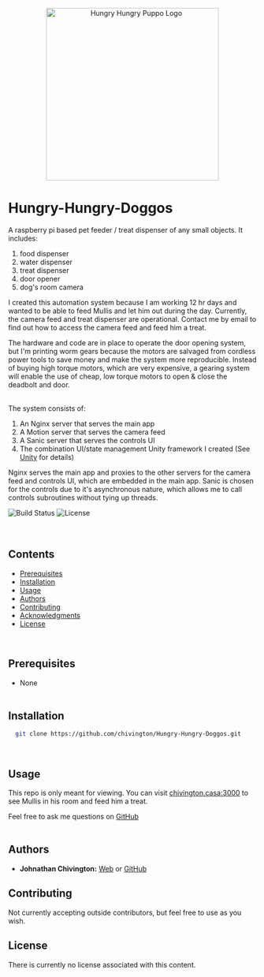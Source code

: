 <p align="center">
  <img width='350' src='https://github.com/chivington/Hungry-Hungry-Doggos/blob/main/imgs/hungry-hungry-puppos.png' alt='Hungry Hungry Puppo Logo'/>
</p>

# Hungry-Hungry-Doggos
A raspberry pi based pet feeder / treat dispenser of any small objects. It includes:

1. food dispenser
2. water dispenser
3. treat dispenser
4. door opener
5. dog's room camera

I created this automation system because I am working 12 hr days and wanted to be able to feed Mullis and let him out during the day. Currently, the camera feed and treat dispenser are operational. Contact me by email to find out how to access the camera feed and feed him a treat.

The hardware and code are in place to operate the door opening system, but I'm printing worm gears because the motors are salvaged from cordless power tools to save money and make the system more reproducible. Instead of buying high torque motors, which are very expensive, a gearing system will enable the use of cheap, low torque motors to open & close the deadbolt and door.

<br/>
The system consists of:

1. An Nginx server that serves the main app
2. A Motion server that serves the camera feed
3. A Sanic server that serves the controls UI
4. The combination UI/state management Unity framework I created (See [Unity](https://github.com/chivington/Unity) for details)

Nginx serves the main app and proxies to the other servers for the camera feed and controls UI, which are embedded in the main app. Sanic is chosen for the controls due to it's asynchronous nature, which allows me to call controls subroutines without tying up threads.

![Build Status](https://img.shields.io/badge/build-Stable-green.svg)
![License](https://img.shields.io/badge/license-NONE-lime.svg)
<br/><br/><br/>

## Contents
* [Prerequisites](https://github.com/chivington/Hungry-Hungry-Doggos/tree/master#prerequisites)
* [Installation](https://github.com/chivington/Hungry-Hungry-Doggos/tree/master#installation)
* [Usage](https://github.com/chivington/Hungry-Hungry-Doggos/tree/master#usage)
* [Authors](https://github.com/chivington/Hungry-Hungry-Doggos/tree/master#authors)
* [Contributing](https://github.com/chivington/Hungry-Hungry-Doggos/tree/master#contributing)
* [Acknowledgments](https://github.com/chivington/Hungry-Hungry-Doggos/tree/master#acknowledgments)
* [License](https://github.com/chivington/Hungry-Hungry-Doggos/tree/master#license)
<br/>

## Prerequisites
  * None
<br/><br/>


## Installation
```bash
  git clone https://github.com/chivington/Hungry-Hungry-Doggos.git
```
<br/>


## Usage
This repo is only meant for viewing. You can visit [chivington.casa:3000](https://chivington.net) to see Mullis in his room and feed him a treat.

Feel free to ask me questions on [GitHub](https://github.com/chivington)
<br/><br/>


## Authors
* **Johnathan Chivington:** [Web](https://chivington.net) or [GitHub](https://github.com/chivington)

## Contributing
Not currently accepting outside contributors, but feel free to use as you wish.

## License
There is currently no license associated with this content.
<br/><br/>
